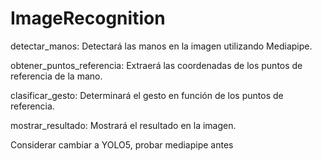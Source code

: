 # ImageRecognition

detectar_manos: Detectará las manos en la imagen utilizando Mediapipe.

obtener_puntos_referencia: Extraerá las coordenadas de los puntos de referencia de la mano.

clasificar_gesto: Determinará el gesto en función de los puntos de referencia.

mostrar_resultado: Mostrará el resultado en la imagen. 

Considerar cambiar a YOLO5, probar mediapipe antes